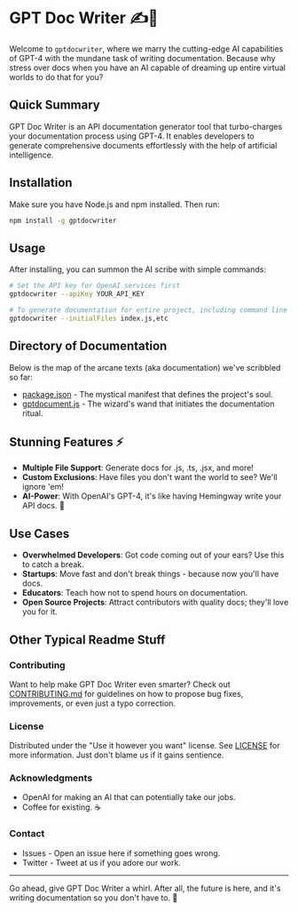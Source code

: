# GPT Doc Writer ✍️🚀

Welcome to `gptdocwriter`, where we marry the cutting-edge AI capabilities of GPT-4 with the mundane task of writing documentation. Because why stress over docs when you have an AI capable of dreaming up entire virtual worlds to do that for you?

## Quick Summary

GPT Doc Writer is an API documentation generator tool that turbo-charges your documentation process using GPT-4. It enables developers to generate comprehensive documents effortlessly with the help of artificial intelligence.

## Installation

Make sure you have Node.js and npm installed. Then run:

```bash
npm install -g gptdocwriter
```

## Usage

After installing, you can summon the AI scribe with simple commands:

```bash
# Set the API key for OpenAI services first
gptdocwriter --apiKey YOUR_API_KEY

# To generate documentation for entire project, including command line support
gptdocwriter --initialFiles index.js,etc
```

## Directory of Documentation

Below is the map of the arcane texts (aka documentation) we've scribbled so far:
- [package.json](./package.json.md) - The mystical manifest that defines the project's soul.
- [gptdocument.js](./gptdocument.js.md) - The wizard's wand that initiates the documentation ritual.

## Stunning Features ⚡

- **Multiple File Support**: Generate docs for .js, .ts, .jsx, and more!
- **Custom Exclusions**: Have files you don't want the world to see? We'll ignore 'em!
- **AI-Power**: With OpenAI's GPT-4, it's like having Hemingway write your API docs. 📖

## Use Cases

- **Overwhelmed Developers**: Got code coming out of your ears? Use this to catch a break.
- **Startups**: Move fast and don't break things - because now you'll have docs.
- **Educators**: Teach how not to spend hours on documentation.
- **Open Source Projects**: Attract contributors with quality docs; they'll love you for it.

## Other Typical Readme Stuff

### Contributing

Want to help make GPT Doc Writer even smarter? Check out [CONTRIBUTING.md](CONTRIBUTING.md) for guidelines on how to propose bug fixes, improvements, or even just a typo correction.

### License

Distributed under the "Use it however you want" license. See [LICENSE](LICENSE) for more information. Just don't blame us if it gains sentience.

### Acknowledgments

- OpenAI for making an AI that can potentially take our jobs.
- Coffee for existing. ☕

### Contact

- Issues - Open an issue here if something goes wrong.
- Twitter - Tweet at us if you adore our work.

---

Go ahead, give GPT Doc Writer a whirl. After all, the future is here, and it's writing documentation so you don't have to. 🎉
